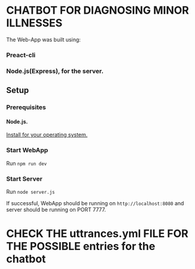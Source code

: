 # CHATBOT FOR DIAGNOSING MINOR ILLNESSES

The Web-App was built using:

### Preact-cli
### Node.js(Express), for the server.

## Setup

### Prerequisites

#### Node.js.

[Install for your operating system.](https://nodejs.org/en/)



### Start WebApp

Run `npm run dev`

### Start Server

Run `node server.js`


If successful, WebApp should be running on `http://localhost:8080` and server should be running on PORT 7777.


# CHECK THE uttrances.yml FILE FOR THE POSSIBLE entries for the chatbot
